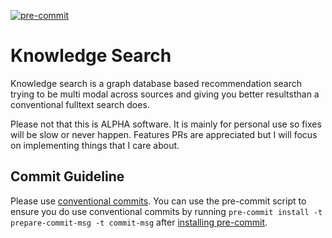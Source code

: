 [![pre-commit](https://img.shields.io/badge/pre--commit-enabled-brightgreen?logo=pre-commit)](https://github.com/pre-commit/pre-commit)

# Knowledge Search

Knowledge search is a graph database based recommendation search trying to be
multi modal across sources and giving you better resultsthan a conventional
fulltext search does.

Please not that this is ALPHA software. It is mainly for personal use
so fixes will be slow or never happen. Features PRs are appreciated but I will
focus on implementing things that I care about.

## Commit Guideline

Please use [conventional commits](https://www.conventionalcommits.org). You can use the pre-commit script to ensure you
do use conventional commits by running `pre-commit install -t prepare-commit-msg -t commit-msg`
after [installing pre-commit](https://pre-commit.com/#install).
